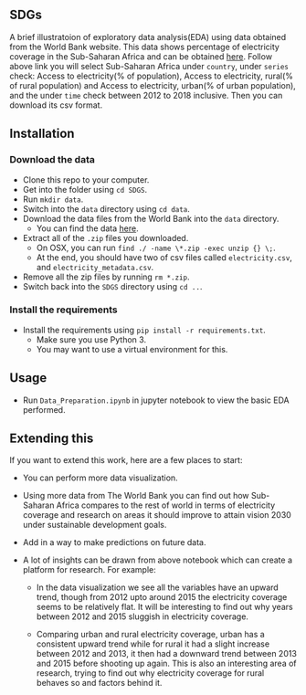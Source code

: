 SDGs
-----------------------

A brief illustratoion of exploratory data analysis(EDA) using data obtained from the World Bank website. This data shows percentage of electricity coverage in the Sub-Saharan Africa and can be obtained [here](https://databank.worldbank.org/source/sustainable-development-goals-(sdgs)). 
Follow above link you will select Sub-Saharan Africa under `country`, under `series` check: Access to electricity(% of population), Access to electricity, rural(% of rural population) and Access to electricity, urban(% of urban population), and the under `time` check between 2012 to 2018 inclusive. Then you can download its csv format.

Installation
----------------------

### Download the data

* Clone this repo to your computer.
* Get into the folder using `cd SDGS`.
* Run `mkdir data`.
* Switch into the `data` directory using `cd data`.
* Download the data files from the World Bank into the `data` directory.  
    * You can find the data [here](https://databank.worldbank.org/source/sustainable-development-goals-(sdgs)).
* Extract all of the `.zip` files you downloaded.
    * On OSX, you can run `find ./ -name \*.zip -exec unzip {} \;`.
    * At the end, you should have two of csv files called `electricity.csv`, and `electricity_metadata.csv`.
* Remove all the zip files by running `rm *.zip`.
* Switch back into the `SDGS` directory using `cd ..`.

### Install the requirements
 
* Install the requirements using `pip install -r requirements.txt`.
    * Make sure you use Python 3.
    * You may want to use a virtual environment for this.

Usage
-----------------------

* Run `Data_Preparation.ipynb` in jupyter notebook to view the basic EDA performed.


Extending this
-------------------------

If you want to extend this work, here are a few places to start:

* You can perform more data visualization.
* Using more data from The World Bank you can find out how Sub-Saharan Africa compares to the rest of world in terms of electricity coverage and research on areas it should improve to attain vision 2030 under sustainable development goals.
* Add in a way to make predictions on future data.
* A lot of insights can be drawn from above notebook which can create a platform for research. For example:

    * In the data visualization we see all the variables have an upward trend, though from 2012 upto around 2015 the electricity coverage    seems to be relatively flat. It will be interesting to find out why years between 2012 and 2015 sluggish in electricity coverage.
    
    * Comparing urban and rural electricity coverage, urban has a consistent upward trend while for rural it had a slight increase between 2012 and 2013, it then had a downward trend between 2013 and 2015 before shooting up again. This is also an interesting area of research, trying to find out why electricity coverage for rural behaves so and factors behind it.